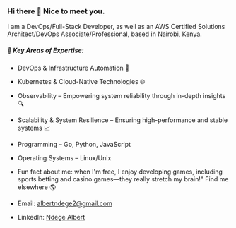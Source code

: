 ### Hi there 👋 Nice to meet you.

I am a DevOps/Full-Stack Developer, as well as an AWS Certified Solutions Architect/DevOps Associate/Professional, based in Nairobi, Kenya.


##### 🚀 Key Areas of Expertise:
- DevOps & Infrastructure Automation 🤖
- Kubernetes & Cloud-Native Technologies 🌐
- Observability – Empowering system reliability through in-depth insights 🔍
- Scalability & System Resilience – Ensuring high-performance and stable systems 📈
- Programming – Go, Python, JavaScript
- Operating Systems – Linux/Unix
- Fun fact about me: when I'm free, I enjoy developing games, including sports betting and casino games—they really stretch my brain!"
Find me elsewhere 🌎

- Email: [albertndege2@gmail.com](mailto:albertndege2@gmail.com)
- LinkedIn: [Ndege Albert](https://www.linkedin.com/in/ndege-albert-136178155/)
